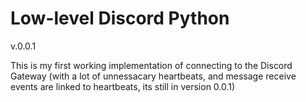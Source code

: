 # Low-level Discord Python

v.0.0.1

This is my first working implementation of connecting to the Discord Gateway (with a lot of unnessacary heartbeats, and message receive events are linked to heartbeats, its still in version 0.0.1)
